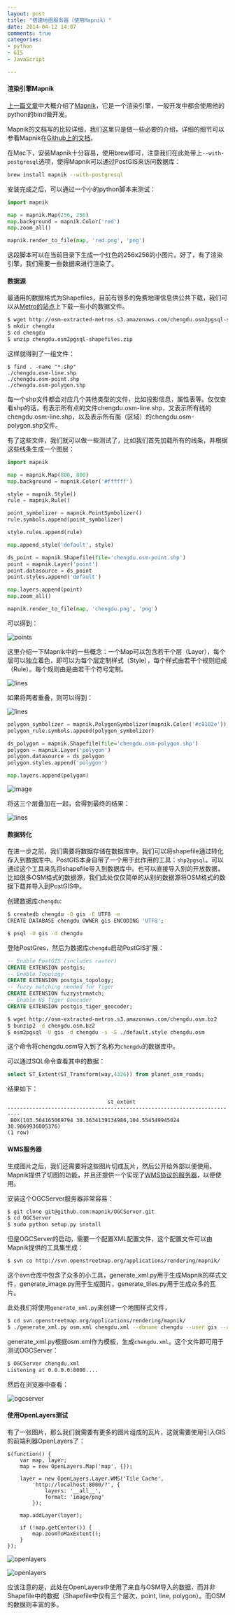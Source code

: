 ```yaml
---
layout: post
title: "搭建地图服务器（使用Mapnik）"
date: 2014-04-12 14:07
comments: true
categories: 
- python
- GIS
- JavaScript

---
```


#### 渲染引擎Mapnik

[上一篇文章](http://icodeit.org/2014/04/intro-map-gis/)中大概介绍了[Mapnik](https://github.com/mapnik)，它是一个渲染引擎，一般开发中都会使用他的python的bind做开发。

Mapnik的文档写的比较详细，我们这里只是做一些必要的介绍，详细的细节可以参看Mapnik在[Github上的文档](https://github.com/mapnik/mapnik/wiki)。

在Mac下，安装Mapnik十分容易，使用brew即可，注意我们在此处带上`--with-postgresql`选项，使得Mapnik可以通过PostGIS来访问数据库：

```sh
brew install mapnik --with-postgresql
```

安装完成之后，可以通过一个小的python脚本来测试：

```python
import mapnik

map = mapnik.Map(256, 256)
map.background = mapnik.Color('red')
map.zoom_all()

mapnik.render_to_file(map, 'red.png', 'png')
```

这段脚本可以在当前目录下生成一个红色的256x256的小图片。好了，有了渲染引擎，我们需要一些数据来进行渲染了。

#### 数据源

最通用的数据格式为Shapefiles，目前有很多的免费地理信息供公共下载，我们可以从[Metro的站点](http://metro.teczno.com/)上下载一些小的数据文件。

```sh
$ wget http://osm-extracted-metros.s3.amazonaws.com/chengdu.osm2pgsql-shapefiles.zip
$ mkdir chengdu
$ cd chengdu
$ unzip chengdu.osm2pgsql-shapefiles.zip
```
这样就得到了一组文件：

```
$ find . -name "*.shp"
./chengdu.osm-line.shp
./chengdu.osm-point.shp
./chengdu.osm-polygon.shp
```

每一个shp文件都会对应几个其他类型的文件，比如投影信息，属性表等。仅仅查看shp的话，有表示所有点的文件chengdu.osm-line.shp，又表示所有线的chengdu.osm-line.shp，以及表示所有面（区域）的chengdu.osm-polygon.shp文件。

有了这些文件，我们就可以做一些测试了，比如我们首先加载所有的线条，并根据这些线条生成一个图层：

```python
import mapnik

map = mapnik.Map(800, 800)
map.background = mapnik.Color('#ffffff')

style = mapnik.Style()
rule = mapnik.Rule()

point_symbolizer = mapnik.PointSymbolizer()
rule.symbols.append(point_symbolizer)

style.rules.append(rule)

map.append_style('default', style)

ds_point = mapnik.Shapefile(file='chengdu.osm-point.shp')
point = mapnik.Layer('point')
point.datasource = ds_point
point.styles.append('default')

map.layers.append(point)
map.zoom_all()

mapnik.render_to_file(map, 'chengdu.png', 'png')
```

可以得到：

![points](/images/2014/04/chengdu-point.png)

这里介绍一下Mapnik中的一些概念：一个Map可以包含若干个层（Layer），每个层可以独立着色，即可以为每个层定制样式（Style），每个样式由若干个规则组成（Rule）。每个规则由是由若干个符号定制。

![lines](/images/2014/04/chengdu-line.png)

如果将两者重叠，则可以得到：

![lines](/images/2014/04/chengdu-point-and-line.png)

```python
polygon_symbolizer = mapnik.PolygonSymbolizer(mapnik.Color('#c8102e'))
polygon_rule.symbols.append(polygon_symbolizer)

ds_polygon = mapnik.Shapefile(file='chengdu.osm-polygon.shp')
polygon = mapnik.Layer('polygon')
polygon.datasource = ds_polygon
polygon.styles.append('polygon')

map.layers.append(polygon)
```

![image](/images/2014/04/chengdu-polygon.png)

将这三个层叠加在一起，会得到最终的结果：

![lines](/images/2014/04/chengdu-point-and-line-and-polygon.png)

#### 数据转化

在进一步之前，我们需要将数据存储在数据库中。我们可以将shapefile通过转化存入到数据库中。PostGIS本身自带了一个用于此作用的工具：`shp2pgsql`。可以通过这个工具来先将shapefile导入到数据库中。也可以直接导入别的开放数据，比如很多OSM格式的数据源，我们此处仅仅简单的从别的数据源将OSM格式的数据下载并导入到PostGIS中。

创建数据库`chengdu`:

```sh
$ createdb chengdu -O gis -E UTF8 -e
CREATE DATABASE chengdu OWNER gis ENCODING 'UTF8';

$ psql -U gis -d chengdu
```

登陆PostGres，然后为数据库`chengdu`启动PostGIS扩展：

```sql
-- Enable PostGIS (includes raster)
CREATE EXTENSION postgis;
-- Enable Topology
CREATE EXTENSION postgis_topology;
-- fuzzy matching needed for Tiger
CREATE EXTENSION fuzzystrmatch;
-- Enable US Tiger Geocoder
CREATE EXTENSION postgis_tiger_geocoder;
```

```sh
$ wget http://osm-extracted-metros.s3.amazonaws.com/chengdu.osm.bz2
$ bunzip2 -d chengdu.osm.bz2
$ osm2pgsql -U gis -d chengdu -s -S ./default.style chengdu.osm
```

这个命令将chengdu.osm导入到了名称为`chengdu`的数据库中。

可以通过SQL命令查看其中的数据：

```sql
select ST_Extent(ST_Transform(way,4326)) from planet_osm_roads;
```

结果如下：

```
                                st_extent                                 
--------------------------------------------------------------------------
 BOX(103.564165069794 30.3634139134986,104.554549945024 30.9869936005376)
(1 row)
```

#### WMS服务器

生成图片之后，我们还需要将这些图片切成瓦片，然后公开给外部以便使用。Mapnik提供了切图的功能，并且还提供一个实现了[WMS协议的服务器](https://github.com/mapnik/OGCServer)，以便使用。

安装这个OGCServer服务器非常容易：

```sh
$ git clone git@github.com:mapnik/OGCServer.git
$ cd OGCServer
$ sudo python setup.py install
```

但是OGCServer的启动，需要一个配置XML配置文件，这个配置文件可以由Mapnik提供的工具集生成：

```sh
$ svn co http://svn.openstreetmap.org/applications/rendering/mapnik/
```

这个svn仓库中包含了众多的小工具，generate_xml.py用于生成Mapnik的样式文件，generate_image.py用于生成图片，generate_tiles.py用于生成众多的瓦片。

此处我们将使用`generate_xml.py`来创建一个地图样式文件，

```sh
$ cd svn.openstreetmap.org/applications/rendering/mapnik/
$ ./generate_xml.py osm.xml chengdu.xml --dbname chengdu --user gis --accept-none
```

generate_xml.py根据osm.xml作为模板，生成`chengdu.xml`。这个文件即可用于测试OGCServer：

```sh
$ OGCServer chengdu.xml
Listening at 0.0.0.0:8000....
```

然后在浏览器中查看：

![ogcserver](/images/2014/04/ogcserver-localhost-resized.png)

#### 使用OpenLayers测试

有了一张图片，那么我们就需要有更多的图片组成的瓦片，这就需要使用引入GIS的前端利器OpenLayers了：

```
$(function() {
    var map, layer;
    map = new OpenLayers.Map('map', {});

    layer = new OpenLayers.Layer.WMS('Tile Cache', 
        'http://localhost:8000/?', {
            layers: '__all__',
            format: 'image/png'
        });
    
    map.addLayer(layer);

    if (!map.getCenter()) {
        map.zoomToMaxExtent();
    }
});
```

![openlayers](/images/2014/04/openlayers-chengdu-resized.png)


![openlayers](/images/2014/04/openlayers-chengdu-detail-resized.png)


应该注意的是，此处在OpenLayers中使用了来自与OSM导入的数据，而并非Shapefile中的数据（Shapefile中仅有三个层次，point, line, polygon）。而OSM的数据则丰富的多。

